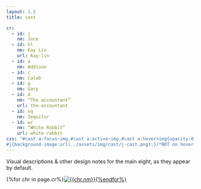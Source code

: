```yaml
---
layout: 1.2
title: cast

cr:
  - id: j
    nm: Joce
  - id: kl
    nm: Kay Lin
    url: kay-lin
  - id: a
    nm: Addison
  - id: c
    nm: Caleb
  - id: g
    nm: Gary
  - id: d
    nm: “The accountant”
    url: the-accountant
  - id: sq
    nm: Sequitur
  - id: wr
    nm: “White Rabbit”
    url: white-rabbit
css: "#cast a:focus~img,#cast a:active~img,#cast a:hover>img{opacity:0;} #cast img{transition:.1s ease-in-out;}
#j{background-image:url(../assets/img/cast/j-cast.png);}/*NOT on hover or there's a weird flash*/ #kl{background-image:url(../assets/img/cast/kl-cast.png);} #a{background-image:url(../assets/img/cast/a-cast.png);} #c{background-image:url(../assets/img/cast/c-cast.png);} #g{background-image:url(../assets/img/cast/g-cast.png);} #d{background-image:url(../assets/img/cast/d-cast.png);} #sq{background-image:url(../assets/img/cast/sq-cast.png);} #wr{background-image:url(../assets/img/cast/wr-cast.png);}"
---
```

Visual descriptions & other design notes for the main eight, as they appear by default.
<section class="artwall" id="cast">{%for chr in page.cr%}<a href="{%include url.html%}/cast/designnotes/{%if chr.url%}{{chr.url}}{%else%}{{chr.nm|downcase}}{%endif%}" id="{{chr.id}}"><img src="{%include url.html%}/assets/img/cast/{{chr.id}}-cast-slh.png" alt="{{chr.nm}}"/>{%endfor%}</section>
